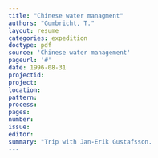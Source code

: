 ```yaml
---
title: "Chinese water managment"
authors: "Gumbricht, T."
layout: resume
categories: expedition
doctype: pdf
source: 'Chinese water management'
pageurl: '#'
date: 1996-08-31
projectid:
project:
location:
pattern:
process:
pages:
number:
issue:
editor:
summary: "Trip with Jan-Erik Gustafsson.
---
```

